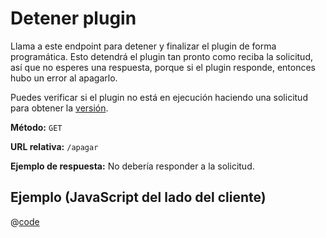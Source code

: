 # Detener plugin

Llama a este endpoint para detener y finalizar el plugin de forma programática. Esto
detendrá el plugin tan pronto como reciba la solicitud, así que no esperes una
respuesta, porque si el plugin responde, entonces hubo un error al apagarlo.

Puedes verificar si el plugin no está en ejecución haciendo una solicitud
para obtener la [versión](./version-ping.md).

**Método:** `GET`

**URL relativa:** `/apagar`

**Ejemplo de respuesta:** No debería responder a la solicitud.

## Ejemplo (JavaScript del lado del cliente)

@[code](./stop.js)
